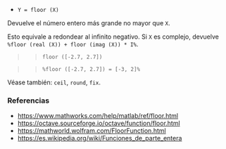 - `Y = floor (X)`

Devuelve el número entero más grande no mayor que `X`.

Esto equivale a redondear al infinito negativo. Si `X` es complejo, devuelve
`%floor (real (X)) + floor (imag (X)) * I%`.

> > `floor ([-2.7, 2.7])`

> > `%floor ([-2.7, 2.7]) = [-3, 2]%`

Véase también: `ceil`, `round`, `fix`.

### Referencias

- https://www.mathworks.com/help/matlab/ref/floor.html
- https://octave.sourceforge.io/octave/function/floor.html
- https://mathworld.wolfram.com/FloorFunction.html
- https://es.wikipedia.org/wiki/Funciones_de_parte_entera
